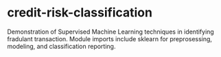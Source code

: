 # credit-risk-classification
Demonstration of Supervised Machine Learning techniques in identifying fradulant transaction. Module imports include sklearn for preprosessing, modeling, and classification reporting.
